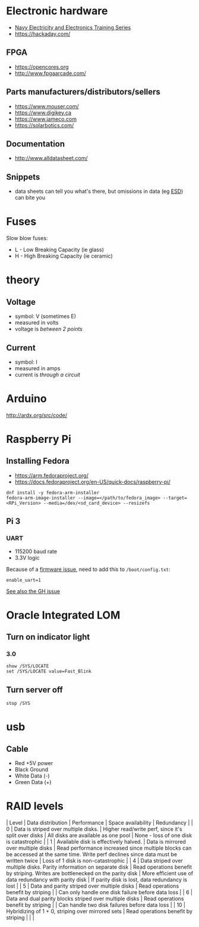 # Electronic hardware

- [Navy Electricity and Electronics Training Series](https://www.hnsa.org/resources/manuals-documents/2575-2/)
- <https://hackaday.com/>


## FPGA

- <https://opencores.org>
- <http://www.fpgaarcade.com/>


## Parts manufacturers/distributors/sellers

- <https://www.mouser.com/>
- <https://www.digikey.ca>
- <https://www.jameco.com>
- <https://solarbotics.com/>


## Documentation

- <http://www.alldatasheet.com/>


## Snippets

- data sheets can tell you what's there, but omissions in data (eg [ESD](https://warmcat.com/2016/11/21/let's-play-what's-my-esd-rating.html)) can bite you


# Fuses

Slow blow fuses:

- L - Low Breaking Capacity (ie glass)
- H - High Breaking Capacity (ie ceramic)


# theory


## Voltage

- symbol: V (sometimes E)
- measured in volts
- voltage is *between 2 points*


## Current

- symbol: I
- measured in amps
- current is *through a circuit*


# Arduino

<http://ardx.org/src/code/>


# Raspberry Pi


## Installing Fedora

- <https://arm.fedoraproject.org/>
- <https://docs.fedoraproject.org/en-US/quick-docs/raspberry-pi/>

```shell
dnf install -y fedora-arm-installer
fedora-arm-image-installer --image=</path/to/fedora_image> --target=<RPi_Version> --media=/dev/<sd_card_device> --resizefs
```


## Pi 3


### UART

- 115200 baud rate
- 3.3V logic

Because of a [firmware issue](https://www.raspberrypi.org/forums/viewtopic.php?f=28&t=141195), need to add this to `/boot/config.txt`:

```
enable_uart=1
```

[See also the GH issue](https://github.com/raspberrypi/firmware/issues/553#issuecomment-199486644)


# Oracle Integrated LOM


## Turn on indicator light


### 3.0

```
show /SYS/LOCATE
set /SYS/LOCATE value=Fast_Blink
```


## Turn server off

```
stop /SYS
```


# usb


## Cable

- Red +5V power
- Black Ground
- White Data (-)
- Green Data (+)


# RAID levels

| Level | Data distribution                                                     | Performance                                                                      | Space availability                                                                                                                      | Redundancy                                        |
| 0     | Data is striped over multiple disks.                                  | Higher read/write perf, since it's split over disks                              | All disks are available as one pool                                                                                                     | None - loss of one disk is catastrophic           |
| 1     | Available disk is effectively halved.                                 | Data is mirrored over multiple disks                                             | Read performance increased since multiple blocks can be accessed at the same time. Write perf declines since data must be written twice | Loss of 1 disk is non-catastrophic                |
| 4     | Data striped over multiple disks. Parity information on separate disk | Read operations benefit by striping.  Writes are bottlenecked on the parity disk | More efficient use of data redundancy with parity disk                                                                                  | If parity disk is lost, data redundancy is lost   |
| 5     | Data and parity striped over multiple disks                           | Read operations benefit by striping                                              |                                                                                                                                         | Can only handle one disk failure before data loss |
| 6     | Data and dual parity blocks striped over multiple disks               | Read operations benefit by striping                                              |                                                                                                                                         | Can handle two disk failures before data loss     |
| 10    | Hybridizing of 1 + 0, striping over mirrored sets                     | Read operations benefit by striping                                              |                                                                                                                                         |                                                   |